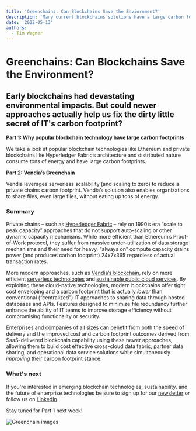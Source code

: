 ```yaml
---
title: 'Greenchains: Can Blockchains Save the Enviornment?'
description: 'Many current blockchains solutions have a large carbon footprint - but next-gen blockchains have less carbon emissions - and can help in sustianability tracking'
date: '2022-05-13'
authors:
  - Tim Wagner
---
```

# Greenchains: Can Blockchains Save the Environment?

## Early blockchains had devastating environmental impacts. But could newer approaches actually help us fix the dirty little secret of IT's carbon footprint?

**Part 1: Why popular blockchain technology have large carbon footprints**

We take a look at popular blockchain technologies like Ethereum and private blockchains like Hyperledger Fabric’s architecture and distributed nature consume tons of energy and have large carbon footprints.

**Part 2: Vendia’s Greenchain** 

Vendia leverages serverless scalability (and scaling to zero) to reduce a private chains carbon footprint. Vendia’s solution also enables organizations to share files, even large files, without eating up tons of energy.  

### Summary

Private chains – such as [Hyperledger Fabric](https://www.hyperledger.org/) – rely on 1990’s era “scale to peak capacity” approaches that do not support auto-scaling or other dynamic capacity mechanisms. While more efficient than Ethereum’s Proof-of-Work protocol, they suffer from massive under-utilization of data storage mechanisms and their need for heavy, “always on” compute capacity drains power (and produces carbon footprint) 24x7x365 regardless of actual transaction rates.

More modern approaches, such as [Vendia’s blockchain](http://www.vendia.net), rely on more efficient [serverless technologies](https://aws.amazon.com/serverless/) and [sustainable public cloud services](https://sustainability.aboutamazon.com/environment/the-cloud/cloud-efficiency). By exploiting these cloud-native technologies, modern blockchains offer tight cost enveloping and a carbon footprint that is actually _lower_ than conventional (“centralized”) IT approaches to sharing data through hosted databases and APIs. Features designed to minimize file redundancy further enhance the ability of IT teams to improve storage efficiency without compromising functionality or security.

 Enterprises and companies of all sizes can benefit from both the speed of delivery and the improved cost and carbon footprint outcomes derived from SaaS-delivered blockchain capability using these newer approaches, allowing them to build cost effective cross-cloud data fabric, partner data sharing, and operational data service solutions while simultaneously _improving_ their carbon footprint stance.
 
 ### What's next
 If you're interested in emerging blockchain technologies, sustainability, and the future of enterprise technologies be sure to sign up for our [newsletter](https://www.vendia.net/blog) or follow us on [LinkedIn](https://www.linkedin.com/company/vendiahq/). 
 
 Stay tuned for Part 1 next week!
 
 ![Greenchain images](https://user-images.githubusercontent.com/98492452/168342831-94721842-7f72-413a-9a26-b1f488b67d82.png)

